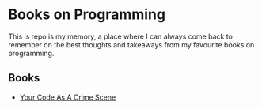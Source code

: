 # Books on Programming

This is repo is my memory, a place where I can always come back to remember on the best thoughts and takeaways from my favourite books on programming.

## Books

- [Your Code As A Crime Scene](./books/Your-Code-As-A-Crime-Scene.md)
